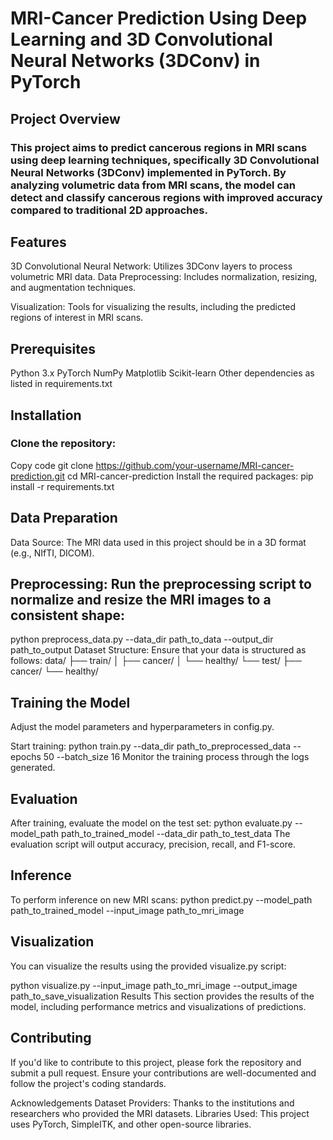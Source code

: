 # MRI-Cancer Prediction Using Deep Learning and 3D Convolutional Neural Networks (3DConv) in PyTorch
## Project Overview
### This project aims to predict cancerous regions in MRI scans using deep learning techniques, specifically 3D Convolutional Neural Networks (3DConv) implemented in PyTorch. By analyzing volumetric data from MRI scans, the model can detect and classify cancerous regions with improved accuracy compared to traditional 2D approaches.

## Features
3D Convolutional Neural Network: Utilizes 3DConv layers to process volumetric MRI data.
Data Preprocessing: Includes normalization, resizing, and augmentation techniques.

Visualization: Tools for visualizing the results, including the predicted regions of interest in MRI scans.
## Prerequisites
Python 3.x
PyTorch
NumPy
Matplotlib
Scikit-learn
Other dependencies as listed in requirements.txt

## Installation
### Clone the repository:
Copy code
git clone https://github.com/your-username/MRI-cancer-prediction.git
cd MRI-cancer-prediction
Install the required packages:
pip install -r requirements.txt

## Data Preparation
Data Source: The MRI data used in this project should be in a 3D format (e.g., NIfTI, DICOM).

## Preprocessing: Run the preprocessing script to normalize and resize the MRI images to a consistent shape:

python preprocess_data.py --data_dir path_to_data --output_dir path_to_output
Dataset Structure: Ensure that your data is structured as follows:
data/
├── train/
│   ├── cancer/
│   └── healthy/
└── test/
    ├── cancer/
    └── healthy/
    
## Training the Model
Adjust the model parameters and hyperparameters in config.py.

Start training:
python train.py --data_dir path_to_preprocessed_data --epochs 50 --batch_size 16
Monitor the training process through the logs generated.

## Evaluation
After training, evaluate the model on the test set:
python evaluate.py --model_path path_to_trained_model --data_dir path_to_test_data
The evaluation script will output accuracy, precision, recall, and F1-score.

## Inference
To perform inference on new MRI scans:
python predict.py --model_path path_to_trained_model --input_image path_to_mri_image

## Visualization
You can visualize the results using the provided visualize.py script:

python visualize.py --input_image path_to_mri_image --output_image path_to_save_visualization
Results
This section provides the results of the model, including performance metrics and visualizations of predictions.

## Contributing
If you'd like to contribute to this project, please fork the repository and submit a pull request. Ensure your contributions are well-documented and follow the project's coding standards.

Acknowledgements
Dataset Providers: Thanks to the institutions and researchers who provided the MRI datasets.
Libraries Used: This project uses PyTorch, SimpleITK, and other open-source libraries.
